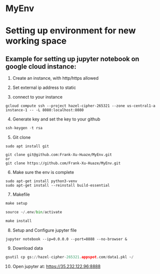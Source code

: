 # MyEnv

Setting up environment for new working space
============================================

Example for setting up jupyter notebook on google cloud instance:
-----------------------------------------------------------------

1. Create an instance, with http/https allowed

2. Set external ip address to static

3. connect to your instance
```
gcloud compute ssh --project hazel-cipher-265321 --zone us-central1-a instance-1 -- -L 8080:localhost:8080
```

4. Generate key and set the key to your github
```python
ssh-keygen -t rsa
```

5. Git clone
```
sudo apt install git

git clone git@github.com:Frank-Xu-Huaze/MyEnv.git
or
git clone https://github.com/Frank-Xu-Huaze/MyEnv.git
```

6. Make sure the env is complete
```
sudo apt-get install python3-venv
sudo apt-get install --reinstall build-essential
```

7. Makefile
```python
make setup

source ~/.env/bin/activate

make install
```

8. Setup and Configure jupyter file
```
jupyter notebook --ip=0.0.0.0 --port=8888 --no-browser &
```

9. Download data
```python
gsutil cp gs://hazel-cipher-265321.appspot.com/data1.pkl ~/
```

10. Open jupyter at: https://35.232.122.96:8888
